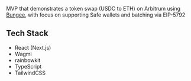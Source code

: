 MVP that demonstrates a token swap (USDC to ETH) on Arbitrum using [Bungee](https://docs.bungee.exchange), with focus on supporting Safe wallets and batching via EIP-5792

## Tech Stack

- React (Next.js)
- Wagmi
- rainbowkit
- TypeScript
- TailwindCSS
